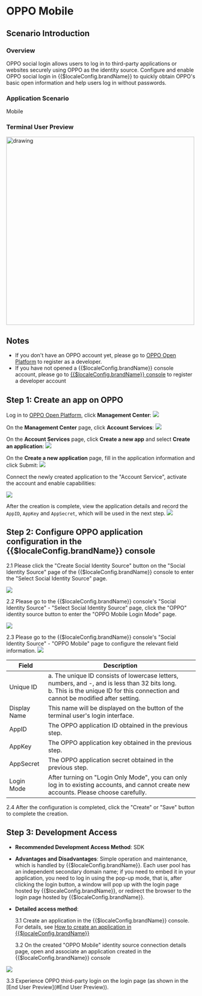 # OPPO Mobile

<LastUpdated />

## Scenario Introduction

### Overview

OPPO social login allows users to log in to third-party applications or websites securely using OPPO as the identity source. Configure and enable OPPO social login in {{$localeConfig.brandName}} to quickly obtain OPPO's basic open information and help users log in without passwords.

### Application Scenario

Mobile

### Terminal User Preview

<img src="./images/oppo_1.png" alt="drawing" width="500"/>

## Notes

- If you don't have an OPPO account yet, please go to [OPPO Open Platform](https://open.oppomobile.com/) to register as a developer.
- If you have not opened a {{$localeConfig.brandName}} console account, please go to [{{$localeConfig.brandName}} console](https://www.genauth.ai/) to register a developer account

## Step 1: Create an app on OPPO

Log in to [OPPO Open Platform](https://open.oppomobile.com/), click **Management Center**:
![](./images/open-manage-center-1.png)

On the **Management Center** page, click **Account Services**:
![](./images/open-account-1.png)

On the **Account Services** page, click **Create a new app** and select **Create an application**:
![](./images/apply-account-1.png)

On the **Create a new application** page, fill in the application information and click Submit:
![](./images/create-client-1.png)

Connect the newly created application to the "Account Service", activate the account and enable capabilities:

![](./images/create-client-2.png)

After the creation is complete, view the application details and record the `AppID`, `AppKey` and `AppSecret`, which will be used in the next step.
![](./images/get-client-info.png)

## Step 2: Configure OPPO application configuration in the {{$localeConfig.brandName}} console

2.1 Please click the "Create Social Identity Source" button on the "Social Identity Source" page of the {{$localeConfig.brandName}} console to enter the "Select Social Identity Source" page.

![](./images/create-social-idp.png)

2.2 Please go to the {{$localeConfig.brandName}} console's "Social Identity Source" - "Select Social Identity Source" page, click the "OPPO" identity source button to enter the "OPPO Mobile Login Mode" page.

![](./images/add-app-1.png)

2.3 Please go to the {{$localeConfig.brandName}} console's "Social Identity Source" - "OPPO Mobile" page to configure the relevant field information.
![](./images/add-app-2.png)

| Field        | Description                                                                                                                                                                             |
| ------------ | --------------------------------------------------------------------------------------------------------------------------------------------------------------------------------------- |
| Unique ID    | a. The unique ID consists of lowercase letters, numbers, and -, and is less than 32 bits long. <br />b. This is the unique ID for this connection and cannot be modified after setting. |
| Display Name | This name will be displayed on the button of the terminal user's login interface.                                                                                                       |
| AppID        | The OPPO application ID obtained in the previous step.                                                                                                                                  |
| AppKey       | The OPPO application key obtained in the previous step.                                                                                                                                 |
| AppSecret    | The OPPO application secret obtained in the previous step.                                                                                                                              |
| Login Mode   | After turning on "Login Only Mode", you can only log in to existing accounts, and cannot create new accounts. Please choose carefully.                                                  |

2.4 After the configuration is completed, click the "Create" or "Save" button to complete the creation.

## Step 3: Development Access

- **Recommended Development Access Method**: SDK
- **Advantages and Disadvantages**: Simple operation and maintenance, which is handled by {{$localeConfig.brandName}}. Each user pool has an independent secondary domain name; if you need to embed it in your application, you need to log in using the pop-up mode, that is, after clicking the login button, a window will pop up with the login page hosted by {{$localeConfig.brandName}}, or redirect the browser to the login page hosted by {{$localeConfig.brandName}}.
- **Detailed access method**:

  3.1 Create an application in the {{$localeConfig.brandName}} console. For details, see [How to create an application in {{$localeConfig.brandName}}](/guides/app-new/create-app/create-app.md)

  3.2 On the created "OPPO Mobile" identity source connection details page, open and associate an application created in the {{$localeConfig.brandName}} console

![](./images/connect-app.png)

3.3 Experience OPPO third-party login on the login page (as shown in the [End User Preview](#End User Preview)).
